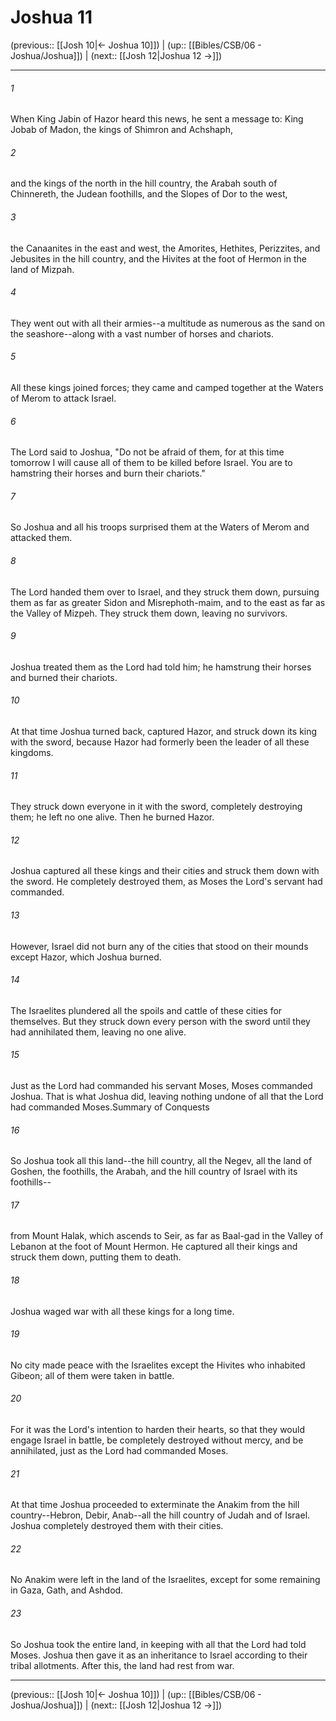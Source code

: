 # Joshua 11

(previous:: [[Josh 10|← Joshua 10]]) | (up:: [[Bibles/CSB/06 - Joshua/Joshua]]) | (next:: [[Josh 12|Joshua 12 →]])

***


###### 1 
When King Jabin of Hazor heard this news, he sent a message to: King Jobab of Madon, the kings of Shimron and Achshaph, 

###### 2 
and the kings of the north in the hill country, the Arabah south of Chinnereth, the Judean foothills, and the Slopes of Dor to the west, 

###### 3 
the Canaanites in the east and west, the Amorites, Hethites, Perizzites, and Jebusites in the hill country, and the Hivites at the foot of Hermon in the land of Mizpah. 

###### 4 
They went out with all their armies--a multitude as numerous as the sand on the seashore--along with a vast number of horses and chariots. 

###### 5 
All these kings joined forces; they came and camped together at the Waters of Merom to attack Israel. 

###### 6 
The Lord said to Joshua, "Do not be afraid of them, for at this time tomorrow I will cause all of them to be killed before Israel. You are to hamstring their horses and burn their chariots." 

###### 7 
So Joshua and all his troops surprised them at the Waters of Merom and attacked them. 

###### 8 
The Lord handed them over to Israel, and they struck them down, pursuing them as far as greater Sidon and Misrephoth-maim, and to the east as far as the Valley of Mizpeh. They struck them down, leaving no survivors. 

###### 9 
Joshua treated them as the Lord had told him; he hamstrung their horses and burned their chariots. 

###### 10 
At that time Joshua turned back, captured Hazor, and struck down its king with the sword, because Hazor had formerly been the leader of all these kingdoms. 

###### 11 
They struck down everyone in it with the sword, completely destroying them; he left no one alive. Then he burned Hazor. 

###### 12 
Joshua captured all these kings and their cities and struck them down with the sword. He completely destroyed them, as Moses the Lord's servant had commanded. 

###### 13 
However, Israel did not burn any of the cities that stood on their mounds except Hazor, which Joshua burned. 

###### 14 
The Israelites plundered all the spoils and cattle of these cities for themselves. But they struck down every person with the sword until they had annihilated them, leaving no one alive. 

###### 15 
Just as the Lord had commanded his servant Moses, Moses commanded Joshua. That is what Joshua did, leaving nothing undone of all that the Lord had commanded Moses.Summary of Conquests 

###### 16 
So Joshua took all this land--the hill country, all the Negev, all the land of Goshen, the foothills, the Arabah, and the hill country of Israel with its foothills-- 

###### 17 
from Mount Halak, which ascends to Seir, as far as Baal-gad in the Valley of Lebanon at the foot of Mount Hermon. He captured all their kings and struck them down, putting them to death. 

###### 18 
Joshua waged war with all these kings for a long time. 

###### 19 
No city made peace with the Israelites except the Hivites who inhabited Gibeon; all of them were taken in battle. 

###### 20 
For it was the Lord's intention to harden their hearts, so that they would engage Israel in battle, be completely destroyed without mercy, and be annihilated, just as the Lord had commanded Moses. 

###### 21 
At that time Joshua proceeded to exterminate the Anakim from the hill country--Hebron, Debir, Anab--all the hill country of Judah and of Israel. Joshua completely destroyed them with their cities. 

###### 22 
No Anakim were left in the land of the Israelites, except for some remaining in Gaza, Gath, and Ashdod. 

###### 23 
So Joshua took the entire land, in keeping with all that the Lord had told Moses. Joshua then gave it as an inheritance to Israel according to their tribal allotments. After this, the land had rest from war.

***

(previous:: [[Josh 10|← Joshua 10]]) | (up:: [[Bibles/CSB/06 - Joshua/Joshua]]) | (next:: [[Josh 12|Joshua 12 →]])
